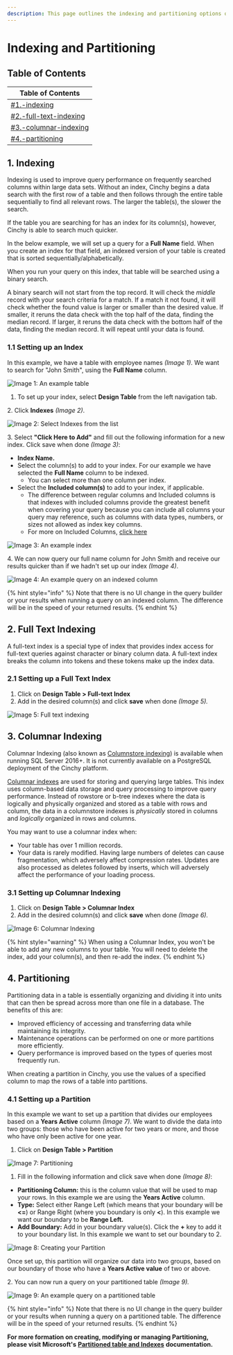 ```yaml
---
description: This page outlines the indexing and partitioning options on your tables.
---
```


# Indexing and Partitioning

## Table of Contents

| Table of Contents                                                                      |
| -------------------------------------------------------------------------------------- |
| [#1.-indexing](indexing-and-partitioning.md#1.-indexing "mention")                     |
| [#2.-full-text-indexing](indexing-and-partitioning.md#2.-full-text-indexing "mention") |
| [#3.-columnar-indexing](indexing-and-partitioning.md#3.-columnar-indexing "mention")   |
| [#4.-partitioning](indexing-and-partitioning.md#4.-partitioning "mention")             |

## 1. Indexing

Indexing is used to improve query performance on frequently searched columns within large data sets. Without an index, Cinchy begins a data search with the first row of a table and then follows through the entire table sequentially to find all relevant rows. The larger the table(s), the slower the search.&#x20;

If the table you are searching for has an index for its column(s), however, Cinchy is able to search much quicker.&#x20;

In the below example, we will set up a query for a **Full Name** field. When you create an index for that field, an indexed version of your table is created that is sorted sequentially/alphabetically.

When you run your query on this index, that table will be searched using a binary search.&#x20;

A binary search will not start from the top record. It will check the _middle_ record with your search criteria for a match. If a match it not found, it will check whether the found value is larger or smaller than the desired value. If smaller, it reruns the data check with the top half of the data, finding the median record. If larger, it reruns the data check with the bottom half of the data, finding the median record. It will repeat until your data is found.

### **1.1 Setting up an Index**

In this example, we have a table with employee names _(Image 1)_. We want to search for "John Smith", using the **Full Name** column.

![Image 1: An example table](<../../../.gitbook/assets/image (268).png>)

1. To set up your index, select **Design Table** from the left navigation tab.

2\. Click **Indexes** _(Image 2)_.

![Image 2: Select Indexes from the list](<../../../.gitbook/assets/image (397).png>)

3\. Select **"Click Here to Add"** and fill out the following information for a new index. Click save when done _(Image 3)_:

* **Index Name.**
* Select the column(s) to add to your index. For our example we have selected the **Full Name** column to be indexed.
  * You can select more than one column per index.
* Select the **Included column(s)** to add to your index, if applicable.
  * The difference between regular columns and Included columns is that indexes with included columns provide the greatest benefit when covering your query because you can include all columns your query may reference, such as columns with data types, numbers, or sizes not allowed as index key columns.
  * For more on Included Columns, [click here](https://www.sqlshack.com/sql-server-non-clustered-indexes-with-included-columns/)

![Image 3: An example index](<../../../.gitbook/assets/image (339).png>)

4\. We can now query our full name column for John Smith and receive our results quicker than if we hadn't set up our index _(Image 4)_.

![Image 4: An example query on an indexed column](<../../../.gitbook/assets/image (561).png>)

{% hint style="info" %}
Note that there is no UI change in the query builder or your results when running a query on an indexed column. The difference will be in the speed of your returned results.
{% endhint %}

## 2. Full Text Indexing

A full-text index is a special type of index that provides index access for full-text queries against character or binary column data. A full-text index breaks the column into tokens and these tokens make up the index data.

### 2.1 Setting up a Full Text Index

1. Click on **Design Table > Full-text Index**
2. Add in the desired column(s) and click **save** when done _(Image 5)._

![Image 5: Full text indexing](<../../../.gitbook/assets/image (198).png>)

## 3. Columnar Indexing

Columnar Indexing (also known as [Columnstore indexing](https://docs.microsoft.com/en-us/sql/relational-databases/indexes/columnstore-indexes-overview?view=sql-server-ver16)) is available when running SQL Server 2016+. It is not currently available on a PostgreSQL deployment of the Cinchy platform.

[Columnar indexes](https://www.c-sharpcorner.com/article/understanding-columnstore-indexes-in-sql-server-part-one/) are used for storing and querying large tables. This index uses column-based data storage and query processing to improve query performance. Instead of rowstore or b-tree indexes where the data is logically and physically organized and stored as a table with rows and column, the data in a columnstore indexes is _physically_ stored in columns and _logically_ organized in rows and columns.

You may want to use a columnar index when:

* Your table has over 1 million records.
* Your data is rarely modified. Having large numbers of deletes can cause fragmentation, which adversely affect compression rates. Updates are also processed as deletes followed by inserts, which will adversely affect the performance of your loading process.

### 3.1 Setting up Columnar Indexing

1. Click on **Design Table > Columnar Index**
2. Add in the desired column(s) and click **save** when done _(Image 6)._

![Image 6: Columnar Indexing](<../../../.gitbook/assets/image (207).png>)

{% hint style="warning" %}
When using a Columnar Index, you won't be able to add any new columns to your table. You will need to delete the index, add your column(s), and then re-add the index.
{% endhint %}

## 4. Partitioning

Partitioning data in a table is essentially organizing and dividing it into units that can then be spread across more than one file in a database. The benefits of this are:

* Improved efficiency of accessing and transferring data while maintaining its integrity.&#x20;
* Maintenance operations can be performed on one or more partitions more efficiently.&#x20;
* Query performance is improved based on the types of queries most frequently run.

When creating a partition in Cinchy, you use the values of a specified column to map the rows of a table into partitions.

### 4.1 Setting up a Partition

In this example we want to set up a partition that divides our employees based on a **Years Active** column _(Image 7)_. We want to divide the data into two groups: those who have been active for two years or more, and those who have only been active for one year.

1. Click on **Design Table > Partition**

![Image 7: Partitioning](<../../../.gitbook/assets/image (114).png>)

1. Fill in the following information and click save when done _(Image 8)_:

* **Partitioning Column:** this is the column value that will be used to map your rows. In this example we are using the **Years Active** column.
* **Type:** Select either Range Left (which means that your boundary will be **<=**) or Range Right (where you boundary is only **<**). In this example we want our boundary to be **Range Left.**
* **Add Boundary:** Add in your boundary value(s). Click the **+** key to add it to your boundary list. In this example we want to set our boundary to 2.

![Image 8: Creating your Partition](<../../../.gitbook/assets/image (235).png>)

Once set up, this partition will organize our data into two groups, based on our boundary of those who have a **Years Active value** of two or above.

2\. You can now run a query on your partitioned table _(Image 9)._

![Image 9: An example query on a partitioned table](<../../../.gitbook/assets/image (554).png>)

{% hint style="info" %}
Note that there is no UI change in the query builder or your results when running a query on a partitioned table. The difference will be in the speed of your returned results.
{% endhint %}

**For more formation on creating, modifying or managing Partitioning, please visit Microsoft's** [**Partitioned table and Indexes**](https://docs.microsoft.com/en-us/sql/relational-databases/partitions/partitioned-tables-and-indexes?view=sql-server-ver15) **documentation.**
